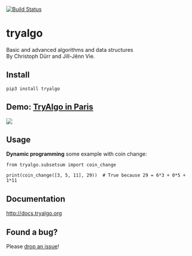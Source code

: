 [![Build Status](https://travis-ci.org/jilljenn/tryalgo.svg?branch=master)](https://travis-ci.org/jilljenn/tryalgo)

# tryalgo

Basic and advanced algorithms and data structures  
By Christoph Dürr and Jill-Jênn Vie.

## Install

    pip3 install tryalgo

## Demo: [TryAlgo in Paris](http://nbviewer.jupyter.org/github/jilljenn/tryalgo/blob/master/examples/TryAlgo%20Maps%20in%20Paris.ipynb)

<a href="http://nbviewer.jupyter.org/github/jilljenn/tryalgo/blob/master/examples/TryAlgo%20Maps%20in%20Paris.ipynb"><img src="http://tryalgo.org/static/paris.png" /></a>

## Usage

**Dynamic programming** some example with coin change:

    from tryalgo.subsetsum import coin_change

    print(coin_change([3, 5, 11], 29))  # True because 29 = 6*3 + 0*5 + 1*11

## Documentation

http://docs.tryalgo.org

## Found a bug?

Please [drop an issue](https://github.com/jilljenn/tryalgo/issues)!
